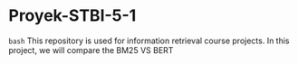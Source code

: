 # Proyek-STBI-5-1
```bash```
This repository is used for information retrieval course projects. In this project, we will compare the BM25 VS BERT
